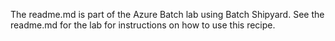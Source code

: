 The readme.md is part of the Azure Batch lab using Batch Shipyard. See the readme.md for the lab for instructions on how to use this recipe.